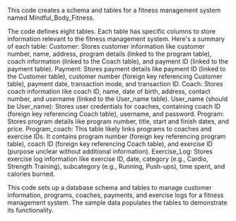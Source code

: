 This code creates a schema and tables for a fitness management system named Mindful_Body_Fitness.

The code defines eight tables. Each table has specific columns to store information relevant to the fitness management system. Here's a summary of each table:
Customer: Stores customer information like customer number, name, address, program details (linked to the program table), coach information (linked to the Coach table), and payment ID (linked to the payment table).
Payment: Stores payment details like payment ID (linked to the Customer table), customer number (foreign key referencing Customer table), payment date, transaction mode, and transaction ID.
Coach: Stores coach information like coach ID, name, date of birth, address, contact number, and username (linked to the User_name table).
User_name (should be User_name): Stores user credentials for coaches, containing coach ID (foreign key referencing Coach table), username, and password.
Program: Stores program details like program number, title, start and finish dates, and price.
Program_coach: This table likely links programs to coaches and exercise IDs. It contains program number (foreign key referencing program table), coach ID (foreign key referencing Coach table), and exercise ID (purpose unclear without additional information).
Exercise_Log: Stores exercise log information like exercise ID, date, category (e.g., Cardio, Strength Training), subcategory (e.g., Running, Push-ups), time spent, and calories burned.

This code sets up a database schema and tables to manage customer information, programs, coaches, payments, and exercise logs for a fitness management system. The sample data populates the tables to demonstrate its functionality.
